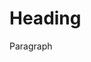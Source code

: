 <html>
<head>
<title>Page Title</title>
</head>
<body>

<h1>Heading</h1>
<p>Paragraph</p>

</body>
</html>
